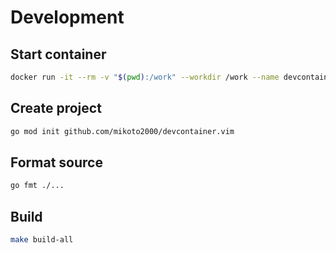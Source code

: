 # Development

## Start container

```sh
docker run -it --rm -v "$(pwd):/work" --workdir /work --name devcontainer.vim golang:1.22.1-bookworm
```


## Create project

```sh
go mod init github.com/mikoto2000/devcontainer.vim
```


## Format source

```sh
go fmt ./...
```

## Build

```sh
make build-all
```

